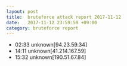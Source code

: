 ```yaml
---
layout: post
title:  bruteforce attack report 2017-11-12
date:   2017-11-12 23:59:59 +09:00
category: bruteforce report
---
```


* 02:33 unknown[94.23.59.34]
* 14:11 unknown[41.214.167.59]
* 15:32 unknown[190.51.67.84]

